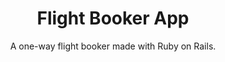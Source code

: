 ---
title: Flight Booker App
subtitle: A one-way flight booker made with Ruby on Rails.
bullet_points: 
  - Implented PostgreSQL database in Ruby on Rails application.
  - Using Heroku Scheduler, two rake tasks are scheduled to continuously update flights in the database.
  - Wrote model, integration and request specs using RSpec.
  - Utilized Rails ActionMailer to send confirmation emails after succesfully booking a flight.
featured_image: flightbooker-new.png
accent_color: '#4caf50'
gallery_images:
  - flightbooker-new.png
  - flightbooker-book.png
  - flightbooker-success.png
  - flightbooker-email.png

---